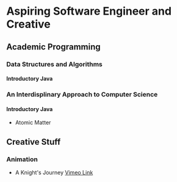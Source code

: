 # Aspiring Software Engineer and Creative

## Academic Programming
### Data Structures and Algorithms
#### Introductory Java

### An Interdisplinary Approach to Computer Science
#### Introductory Java
- Atomic Matter

## Creative Stuff
### Animation
- A Knight's Journey
[Vimeo Link](https://www.riotgames.com/en/work-with-us/job/7254441/software-engineering-intern-summer-2026-remote-los-angeles-usa)

